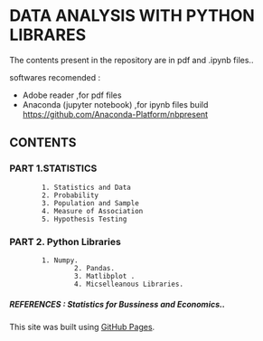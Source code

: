 #        DATA ANALYSIS WITH PYTHON LIBRARES

The contents present in the repository  are in pdf and .ipynb files..

softwares recomended : 
* Adobe reader ,for pdf files
* Anaconda (jupyter notebook)  ,for  ipynb files build https://github.com/Anaconda-Platform/nbpresent



## CONTENTS
       
      
### PART 1.STATISTICS
      
			1. Statistics and Data
			2. Probability
			3. Population and Sample
			4. Measure of Association
			5. Hypothesis Testing
            
	
### PART 2. Python Libraries
      
  			1. Numpy.
                	2. Pandas.
                	3. Matlibplot .
                	4. Micselleanous Libraries.
	   
##### *REFERENCES :  Statistics for Bussiness and Economics..*

This site was built using [GitHub Pages](https://pages.github.com/).
